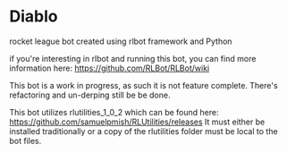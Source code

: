 # Diablo
rocket league bot created using rlbot framework and Python

if you're interesting in rlbot and running this bot, you can find more information here: https://github.com/RLBot/RLBot/wiki

This bot is a work in progress, as such it is not feature complete. There's refactoring and un-derping still be be done.

This bot utilizes rlutilities_1_0_2 which can be found here: https://github.com/samuelpmish/RLUtilities/releases
It must either be installed traditionally or a copy of the rlutilities folder must be local to the bot files. 